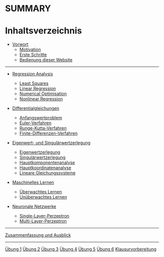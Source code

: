 # SUMMARY

# Inhaltsverzeichnis

- [Vorwort](00-preface.md)
    - [Motivation](00-preface/01-motivation.md)
    - [Erste Schritte](00-preface/02-getting_started.md)
    - [Bedienung dieser Website](00-preface/03-mdbook_usage.md)

---

- [Regression Analysis](01-regression.md)
    - [Least Squares](01-regression/01-least_squares.md)
    - [Linear Regression](01-regression/02-linear_regression.md)
    - [Numerical Optimisation](01-regression/03-numerical_optimisation.md)
    - [Nonlinear Regression]()

- [Differentialgleichungen]()
    - [Anfangswertproblem]()
    - [Euler-Verfahren]()
    - [Runge-Kutta-Verfahren]()
    - [Finite-Differenzen-Verfahren]()

- [Eigenwert- und Singulärwertzerlegung]()
    - [Eigenwertzerlegung]()
    - [Singulärwertzerlegung]()
    - [Hauptkomponentenanalyse]()
    - [Hauptkoordinatenanalyse]()
    - [Lineare Gleichungssysteme]()

- [Maschinelles Lernen]()
    - [Überwachtes Lernen]()
    - [Unüberwachtes Lernen]()

- [Neuronale Netzwerke]()
    - [Single-Layer-Perzeptron]()
    - [Multi-Layer-Perzeptron]()

---

[Zusammenfassung und Ausblick]()

---

[Übung 1](psets/01.md)
[Übung 2]()
[Übung 3]()
[Übung 4]()
[Übung 5]()
[Übung 6]()
[Klausurvorbereitung]()

